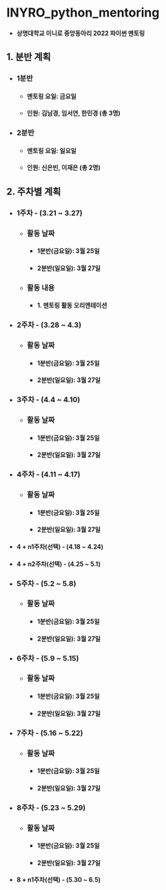 # INYRO_python_mentoring
* #### 상명대학교 이니로 중앙동아리 2022 파이썬 멘토링

## 1. 분반 계획
* ### 1분반
    - #### 멘토링 요일: 금요일
    - #### 인원: 김남경, 임서연, 한민경 (총 3명)

* ### 2분반
    - #### 멘토링 요일: 일요일
    - #### 인원: 신은빈, 이재은 (총 2명)

## 2. 주차별 계획
* ### 1주차 - (3.21 ~ 3.27)
    - ### 활동 날짜
        + #### 1분반(금요일): 3월 25일
        + #### 2분반(일요일): 3월 27일
    - ### 활동 내용
        + #### 1. 멘토링 활동 오리엔테이션

* ### 2주차 - (3.28 ~ 4.3)
    - ### 활동 날짜
        + #### 1분반(금요일): 3월 25일
        + #### 2분반(일요일): 3월 27일

* ### 3주차 - (4.4 ~ 4.10)
    - ### 활동 날짜
        + #### 1분반(금요일): 3월 25일
        + #### 2분반(일요일): 3월 27일

* ### 4주차 - (4.11 ~ 4.17)
    - ### 활동 날짜
        + #### 1분반(금요일): 3월 25일
        + #### 2분반(일요일): 3월 27일

- #### 4 + n1주차(선택) - (4.18 ~ 4.24)

- #### 4 + n2주차(선택) - (4.25 ~ 5.1)

* ### 5주차 - (5.2 ~ 5.8)
    - ### 활동 날짜
        + #### 1분반(금요일): 3월 25일
        + #### 2분반(일요일): 3월 27일
* ### 6주차 - (5.9 ~ 5.15)
    - ### 활동 날짜
        + #### 1분반(금요일): 3월 25일
        + #### 2분반(일요일): 3월 27일

* ### 7주차 - (5.16 ~ 5.22)
    - ### 활동 날짜
        + #### 1분반(금요일): 3월 25일
        + #### 2분반(일요일): 3월 27일

* ### 8주차 - (5.23 ~ 5.29)
    - ### 활동 날짜
        + #### 1분반(금요일): 3월 25일
        + #### 2분반(일요일): 3월 27일

- #### 8 + n1주차(선택) - (5.30 ~ 6.5)
